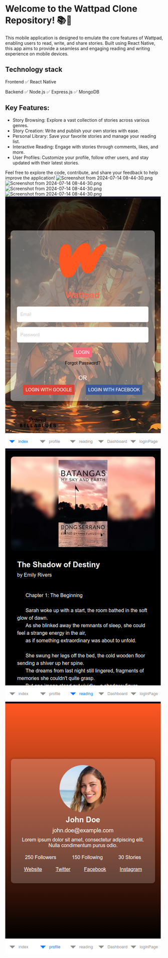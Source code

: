 # Welcome to the Wattpad Clone Repository! 📚📱

This mobile application is designed to emulate the core features of Wattpad, enabling users to read, write, and share stories. Built using React Native, this app aims to provide a seamless and engaging reading and writing experience on mobile devices.

## Technology stack
Frontend
✅ React Native

Backend
✅ Node.js
✅ Express.js
✅ MongoDB

## Key Features:
- Story Browsing: Explore a vast collection of stories across various genres.
- Story Creation: Write and publish your own stories with ease.
- Personal Library: Save your favorite stories and manage your reading list.
- Interactive Reading: Engage with stories through comments, likes, and more.
- User Profiles: Customize your profile, follow other users, and stay updated with their latest stories.

Feel free to explore the code, contribute, and share your feedback to help improve the application!
![Screenshot from 2024-07-14 08-44-30.png](login.jpeg)
![Screenshot from 2024-07-14 08-44-30.png](dashboarb1.jpeg)
![Screenshot from 2024-07-14 08-44-30.png](dasbboard2.jpeg)
![Screenshot from 2024-07-14 08-44-30.png](searchPage.jpeg)
![Screenshot from 2024-07-14 08-41-29.png](Screenshot%2FScreenshot%20from%202024-07-14%2008-41-29.png)
![Screenshot from 2024-07-14 08-44-19.png](Screenshot%2FScreenshot%20from%202024-07-14%2008-44-19.png)
![Screenshot from 2024-07-14 08-44-30.png](Screenshot%2FScreenshot%20from%202024-07-14%2008-44-30.png)
